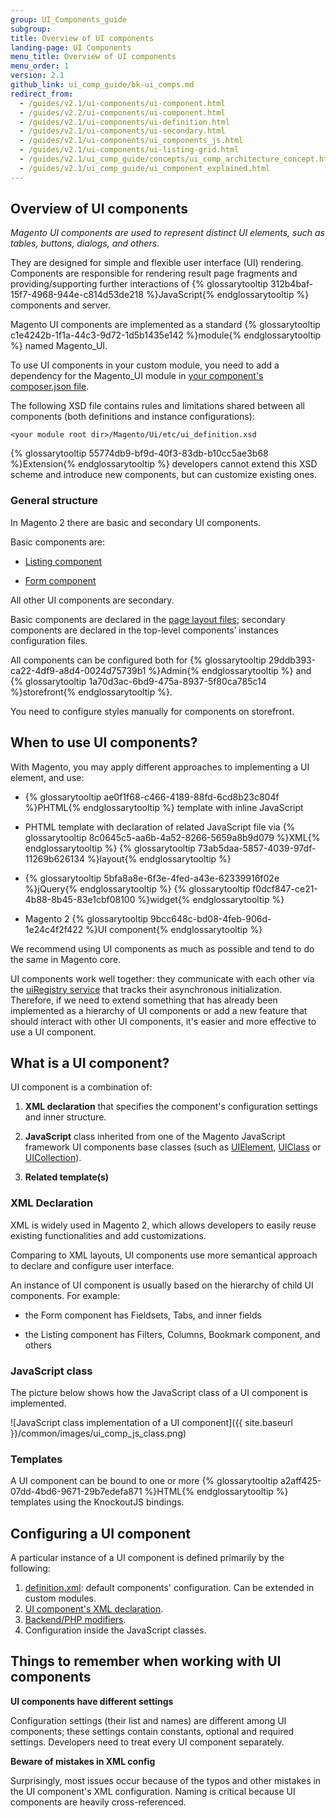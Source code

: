 ```yaml
---
group: UI_Components_guide
subgroup:
title: Overview of UI components
landing-page: UI Components
menu_title: Overview of UI components
menu_order: 1
version: 2.1
github_link: ui_comp_guide/bk-ui_comps.md
redirect_from:
  - /guides/v2.1/ui-components/ui-component.html
  - /guides/v2.2/ui-components/ui-component.html
  - /guides/v2.1/ui-components/ui-definition.html
  - /guides/v2.1/ui-components/ui-secondary.html
  - /guides/v2.1/ui-components/ui_components_js.html
  - /guides/v2.1/ui-components/ui-listing-grid.html
  - /guides/v2.1/ui_comp_guide/concepts/ui_comp_architecture_concept.html
  - /guides/v2.1/ui_comp_guide/ui_component_explained.html
---
```


## Overview of UI components
*Magento UI components are used to represent distinct UI elements, such as tables, buttons, dialogs, and others*.

They are designed for simple and flexible user interface (UI) rendering. Components are responsible for rendering result page fragments and providing/supporting further interactions of {% glossarytooltip 312b4baf-15f7-4968-944e-c814d53de218 %}JavaScript{% endglossarytooltip %} components and server.

Magento UI components are implemented as a standard {% glossarytooltip c1e4242b-1f1a-44c3-9d72-1d5b1435e142 %}module{% endglossarytooltip %} named Magento_UI.

To use UI components in your custom module, you need to add a dependency for the Magento_UI module in [your component's composer.json file]({{page.baseurl}}/extension-dev-guide/build/composer-integration.html).

The following XSD file contains rules and limitations shared between all components (both definitions and instance configurations):

`<your module root dir>/Magento/Ui/etc/ui_definition.xsd`

{% glossarytooltip 55774db9-bf9d-40f3-83db-b10cc5ae3b68 %}Extension{% endglossarytooltip %} developers cannot extend this XSD scheme and introduce new components, but can customize existing ones.

### General structure
In Magento 2 there are basic and secondary UI components.

Basic components are:
* [Listing component]({{page.baseurl}}/ui_comp_guide/components/ui-listing-grid.html)

* [Form component]({{page.baseurl}}/ui_comp_guide/components/ui-form.html)

All other UI components are secondary.

Basic components are declared in the [page layout files]({{page.baseurl}}/frontend-dev-guide/layouts/layout-types.html#layout-types-page); secondary components are declared in the top-level components’ instances configuration files.

All components can be configured both for {% glossarytooltip 29ddb393-ca22-4df9-a8d4-0024d75739b1 %}Admin{% endglossarytooltip %} and {% glossarytooltip 1a70d3ac-6bd9-475a-8937-5f80ca785c14 %}storefront{% endglossarytooltip %}.

<div class="bs-callout bs-callout-info" id="info">
  <p>You need to configure styles manually for components on storefront.</p>
</div>

## When to use UI components?

With Magento, you may apply different approaches to implementing a UI element, and use:

* {% glossarytooltip ae0f1f68-c466-4189-88fd-6cd8b23c804f %}PHTML{% endglossarytooltip %} template with inline JavaScript

* PHTML template with declaration of related JavaScript file via {% glossarytooltip 8c0645c5-aa6b-4a52-8266-5659a8b9d079 %}XML{% endglossarytooltip %} {% glossarytooltip 73ab5daa-5857-4039-97df-11269b626134 %}layout{% endglossarytooltip %}

* {% glossarytooltip 5bfa8a8e-6f3e-4fed-a43e-62339916f02e %}jQuery{% endglossarytooltip %} {% glossarytooltip f0dcf847-ce21-4b88-8b45-83e1cbf08100 %}widget{% endglossarytooltip %}

* Magento 2 {% glossarytooltip 9bcc648c-bd08-4feb-906d-1e24c4f2f422 %}UI component{% endglossarytooltip %}

We recommend using UI components as much as possible and tend to do the same in Magento core.

UI components work well together: they communicate with each other via the [uiRegistry service]({{page.baseurl}}/ui_comp_guide/troubleshoot/ui_comp_troubleshoot_js.html#debugging-using-the-uiregistry) that tracks their asynchronous initialization. Therefore, if we need to extend something that has already been implemented as a hierarchy of UI components or add a new feature that should interact with other UI components, it's easier and more effective to use a UI component.

## What is a UI component?

UI component is a combination of:

1. **XML declaration** that specifies the component's configuration settings and inner structure.

2. **JavaScript** class inherited from one of the Magento JavaScript framework UI components base classes (such as [UIElement]({{page.baseurl}}/ui_comp_guide/concepts/ui_comp_uielement_concept.html), [UIClass]({{page.baseurl}}/ui_comp_guide/concepts/ui_comp_uiclass_concept.html) or [UICollection]({{page.baseurl}}/ui_comp_guide/concepts/ui_comp_uicollection_concept.html)).


3. **Related template(s)**

### XML Declaration

XML is widely used in Magento 2, which allows developers to easily reuse existing functionalities and add customizations.

Comparing to XML layouts, UI сomponents use more semantical approach to declare and configure user interface.

An instance of UI component is usually based on the hierarchy of child UI components. For example:

* the Form component has Fieldsets, Tabs, and inner fields

* the Listing component has Filters, Columns, Bookmark component, and others

### JavaScript class

The picture below shows how the JavaScript class of a UI component is implemented.

![JavaScript class implementation of a UI component]({{ site.baseurl }}/common/images/ui_comp_js_class.png)

### Templates

A UI component can be bound to one or more {% glossarytooltip a2aff425-07dd-4bd6-9671-29b7edefa871 %}HTML{% endglossarytooltip %} templates using the KnockoutJS bindings.

## Configuring a UI component

A particular instance of a UI component is defined primarily by the following:

1. [definition.xml](https://github.com/magento/magento2/blob/2.2/app/code/Magento/Ui/view/base/ui_component/etc/definition.xml): default components' configuration. Can be extended in custom modules.
2. [UI component's XML declaration]({{page.baseurl}}/ui_comp_guide/concepts/ui_comp_xmldeclaration_concept.html).
3. [Backend/PHP modifiers]({{page.baseurl}}/ui_comp_guide/concepts/ui_comp_modifier_concept.html).
4. Configuration inside the JavaScript classes.

## Things to remember when working with UI components

**UI components have different settings**

Configuration settings (their list and names) are different among UI components; these settings contain constants, optional and required settings. Developers need to treat every UI component separately.

**Beware of mistakes in XML config**

Surprisingly, most issues occur because of the typos and other mistakes in the UI component's XML configuration. Naming is critical because UI components are heavily cross-referenced.

